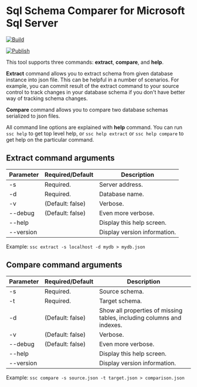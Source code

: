 # Sql Schema Comparer for Microsoft Sql Server

[![Build](https://github.com/stick109/sql-schema/actions/workflows/build.yml/badge.svg)](https://github.com/stick109/sql-schema/actions/workflows/build.yml)

[![Publish](https://github.com/stick109/sql-schema/actions/workflows/release.yml/badge.svg)](https://github.com/stick109/sql-schema/actions/workflows/release.yml)

This tool supports three commands: **extract**, **compare**, and **help**. 

**Extract** command allows you to extract schema from given database instance into json file. This can be helpful in a number of scenarios. For example, you can commit result of the extract command to your source control to track changes in your database schema if you don't have better way of tracking schema changes.

**Compare** command allows you to compare two database schemas serialized to json files.

All command line options are explained with **help** command. You can run `ssc help` to get top level help, or `ssc help extract` or `ssc help compare` to get help on the particular command.

## Extract command arguments

| Parameter | Required/Default | Description                  |
|-----------|------------------|------------------------------|
| -s        | Required.        | Server address.              |
| -d        | Required.        | Database name.               |
| -v        | (Default: false) | Verbose.                     |
| --debug   | (Default: false) | Even more verbose.           |
| --help    |                  | Display this help screen.    |
| --version |                  | Display version information. |

  Example: `ssc extract -s localhost -d mydb > mydb.json`

## Compare command arguments

| Parameter | Required/Default | Description                                                           |
|-----------|------------------|-----------------------------------------------------------------------|
| -s        | Required.        | Source schema.                                                        |
| -t        | Required.        | Target schema.                                                        |
| -d        | (Default: false) | Show all properties of missing tables, including columns and indexes. |
| -v        | (Default: false) | Verbose.                                                              |
| --debug   | (Default: false) | Even more verbose.                                                    |
| --help    |                 | Display this help screen.                                             |
| --version |                 | Display version information.                                          |

  Example: `ssc compare -s source.json -t target.json > comparison.json`

